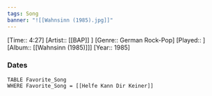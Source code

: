 ```yaml
---
tags: Song  
banner: "![[Wahnsinn (1985).jpg]]"
---
```

[Time:: 4:27]
[Artist:: [[BAP]] ]
[Genre:: German Rock-Pop]
[Played:: ]
[Album:: [[Wahnsinn (1985)]]]
[Year:: 1985]
### Dates
````dataview
TABLE Favorite_Song
WHERE Favorite_Song = [[Helfe Kann Dir Keiner]]
````